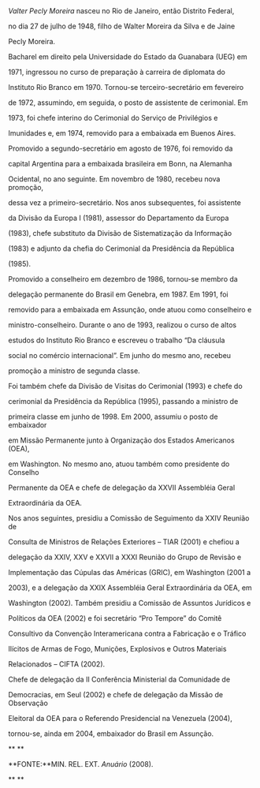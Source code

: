 

 



*Valter Pecly Moreira* nasceu no Rio de Janeiro, então Distrito Federal,

no dia 27 de julho de 1948, filho de Walter Moreira da Silva e de Jaine

Pecly Moreira.



Bacharel em direito pela Universidade do Estado da Guanabara (UEG) em

1971, ingressou no curso de preparação à carreira de diplomata do

Instituto Rio Branco em 1970. Tornou-se terceiro-secretário em fevereiro

de 1972, assumindo, em seguida, o posto de assistente de cerimonial. Em

1973, foi chefe interino do Cerimonial do Serviço de Privilégios e

Imunidades e, em 1974, removido para a embaixada em Buenos Aires.



Promovido a segundo-secretário em agosto de 1976, foi removido da

capital Argentina para a embaixada brasileira em Bonn, na Alemanha

Ocidental, no ano seguinte. Em novembro de 1980, recebeu nova promoção,

dessa vez a primeiro-secretário. Nos anos subsequentes, foi assistente

da Divisão da Europa I (1981), assessor do Departamento da Europa

(1983), chefe substituto da Divisão de Sistematização da Informação

(1983) e adjunto da chefia do Cerimonial da Presidência da República

(1985).



Promovido a conselheiro em dezembro de 1986, tornou-se membro da

delegação permanente do Brasil em Genebra, em 1987. Em 1991, foi

removido para a embaixada em Assunção, onde atuou como conselheiro e

ministro-conselheiro. Durante o ano de 1993, realizou o curso de altos

estudos do Instituto Rio Branco e escreveu o trabalho “Da cláusula

social no comércio internacional”. Em junho do mesmo ano, recebeu

promoção a ministro de segunda classe.



Foi também chefe da Divisão de Visitas do Cerimonial (1993) e chefe do

cerimonial da Presidência da República (1995), passando a ministro de

primeira classe em junho de 1998. Em 2000, assumiu o posto de embaixador

em Missão Permanente junto à Organização dos Estados Americanos (OEA),

em Washington. No mesmo ano, atuou também como presidente do Conselho

Permanente da OEA e chefe de delegação da XXVII Assembléia Geral

Extraordinária da OEA.



Nos anos seguintes, presidiu a Comissão de Seguimento da XXIV Reunião de

Consulta de Ministros de Relações Exteriores – TIAR (2001) e chefiou a

delegação da XXIV, XXV e XXVII a XXXI Reunião do Grupo de Revisão e

Implementação das Cúpulas das Américas (GRIC), em Washington (2001 a

2003), e a delegação da XXIX Assembléia Geral Extraordinária da OEA, em

Washington (2002). Também presidiu a Comissão de Assuntos Jurídicos e

Políticos da OEA (2002) e foi secretário “Pro Tempore” do Comitê

Consultivo da Convenção Interamericana contra a Fabricação e o Tráfico

Ilícitos de Armas de Fogo, Munições, Explosivos e Outros Materiais

Relacionados – CIFTA (2002).



Chefe de delegação da II Conferência Ministerial da Comunidade de

Democracias, em Seul (2002) e chefe de delegação da Missão de Observação

Eleitoral da OEA para o Referendo Presidencial na Venezuela (2004),

tornou-se, ainda em 2004, embaixador do Brasil em Assunção.



** **



**FONTE:**MIN. REL. EXT. *Anuário* (2008).



** **

